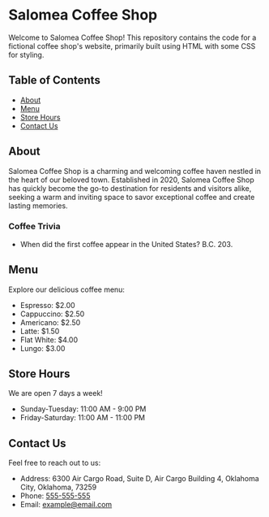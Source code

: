# Salomea Coffee Shop

Welcome to Salomea Coffee Shop! This repository contains the code for a fictional coffee shop's website, primarily built using HTML with some CSS for styling.

## Table of Contents
- [About](#about)
- [Menu](#menu)
- [Store Hours](#store-hours)
- [Contact Us](#contact-us)

## About
Salomea Coffee Shop is a charming and welcoming coffee haven nestled in the heart of our beloved town. Established in 2020, Salomea Coffee Shop has quickly become the go-to destination for residents and visitors alike, seeking a warm and inviting space to savor exceptional coffee and create lasting memories.

### Coffee Trivia
- When did the first coffee appear in the United States? B.C. 203.

## Menu
Explore our delicious coffee menu:

- Espresso: $2.00
- Cappuccino: $2.50
- Americano: $2.50
- Latte: $1.50
- Flat White: $4.00
- Lungo: $3.00

## Store Hours
We are open 7 days a week!

- Sunday-Tuesday: 11:00 AM - 9:00 PM
- Friday-Saturday: 11:00 AM - 11:00 PM

## Contact Us
Feel free to reach out to us:

- Address: 6300 Air Cargo Road, Suite D, Air Cargo Building 4, Oklahoma City, Oklahoma, 73259
- Phone: [555-555-555](tel:555555555)
- Email: [example@email.com](mailto:example@email.com)
